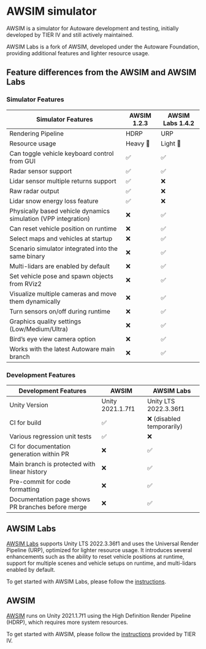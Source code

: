 # AWSIM simulator

AWSIM is a simulator for Autoware development and testing, initially developed by TIER IV and still actively maintained.

AWSIM Labs is a fork of AWSIM, developed under the Autoware Foundation, providing additional features and lighter resource usage.

## Feature differences from the AWSIM and AWSIM Labs

### Simulator Features

| Simulator Features                                             | AWSIM 1.2.3 | AWSIM Labs 1.4.2 |
| -------------------------------------------------------------- | ----------- | ---------------- |
| Rendering Pipeline                                             | HDRP        | URP              |
| Resource usage                                                 | Heavy 🐢    | Light 🐇         |
| Can toggle vehicle keyboard control from GUI                   | ✅          | ✅               |
| Radar sensor support                                           | ✅          | ✅               |
| Lidar sensor multiple returns support                          | ✅          | ❌               |
| Raw radar output                                               | ✅          | ❌               |
| Lidar snow energy loss feature                                 | ✅          | ❌               |
| Physically based vehicle dynamics simulation (VPP integration) | ❌          | ✅               |
| Can reset vehicle position on runtime                          | ❌          | ✅               |
| Select maps and vehicles at startup                            | ❌          | ✅               |
| Scenario simulator integrated into the same binary             | ❌          | ✅               |
| Multi-lidars are enabled by default                            | ❌          | ✅               |
| Set vehicle pose and spawn objects from RViz2                  | ❌          | ✅               |
| Visualize multiple cameras and move them dynamically           | ❌          | ✅               |
| Turn sensors on/off during runtime                             | ❌          | ✅               |
| Graphics quality settings (Low/Medium/Ultra)                   | ❌          | ✅               |
| Bird’s eye view camera option                                  | ❌          | ✅               |
| Works with the latest Autoware main branch                     | ❌          | ✅               |

### Development Features

| Development Features                              | AWSIM            | AWSIM Labs                |
| ------------------------------------------------- | ---------------- | ------------------------- |
| Unity Version                                     | Unity 2021.1.7f1 | Unity LTS 2022.3.36f1     |
| CI for build                                      | ✅               | ❌ (disabled temporarily) |
| Various regression unit tests                     | ✅               | ❌                        |
| CI for documentation generation within PR         | ❌               | ✅                        |
| Main branch is protected with linear history      | ❌               | ✅                        |
| Pre-commit for code formatting                    | ❌               | ✅                        |
| Documentation page shows PR branches before merge | ❌               | ✅                        |

## AWSIM Labs

[AWSIM Labs](https://github.com/autowarefoundation/AWSIM-Labs) supports Unity LTS 2022.3.36f1 and uses the Universal Render Pipeline (URP), optimized for lighter resource usage. It introduces several enhancements such as the ability to reset vehicle positions at runtime, support for multiple scenes and vehicle setups on runtime, and multi-lidars enabled by default.

To get started with AWSIM Labs, please follow the [instructions](https://autowarefoundation.github.io/AWSIM-Labs/main/GettingStarted/QuickStartDemo/).

## AWSIM

[AWSIM](https://github.com/tier4/AWSIM) runs on Unity 2021.1.7f1 using the High Definition Render Pipeline (HDRP), which requires more system resources.

To get started with AWSIM, please follow the [instructions](https://tier4.github.io/AWSIM/GettingStarted/QuickStartDemo/) provided by TIER IV.
